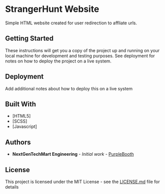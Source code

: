 # StrangerHunt Website

Simple HTML website created for user redirection to affliate urls.

## Getting Started

These instructions will get you a copy of the project up and running on your local machine for development and testing purposes. See deployment for notes on how to deploy the project on a live system.

## Deployment

Add additional notes about how to deploy this on a live system

## Built With

* [HTML5]
* [SCSS]
* [Javascript]

## Authors

* **NextGenTechMart Engineering** - *Initial work* - [PurpleBooth](https://github.com/nextgentechmart)

## License

This project is licensed under the MIT License - see the [LICENSE.md](LICENSE.md) file for details
